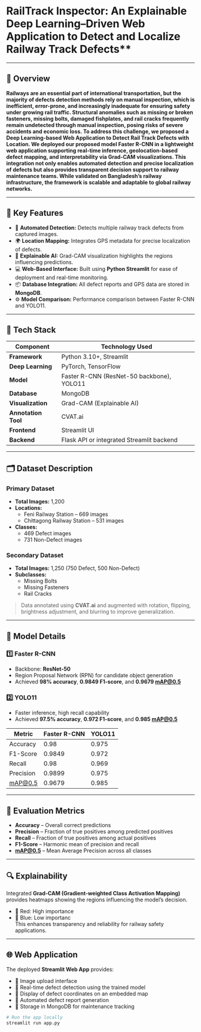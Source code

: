 # RailTrack Inspector: An Explainable Deep Learning–Driven Web Application to Detect and Localize Railway Track Defects**

---

## 📖 Overview

**Railways are an essential part of international transportation, but the majority of defects detection methods rely on manual inspection, which is inefficient, error-prone, and increasingly inadequate for ensuring safety under growing rail traffic. Structural anomalies such as missing or broken fasteners, missing bolts, damaged fishplates, and rail cracks frequently remain undetected through manual inspection, posing risks of severe accidents and economic loss. To address this challenge, we proposed a Deep Learning-based Web Application to Detect Rail Track Defects with Location. We deployed our proposed model Faster R-CNN in a lightweight web application supporting real-time inference, geolocation-based defect mapping, and interpretability via Grad-CAM visualizations. This integration not only enables automated detection and precise localization of defects but also provides transparent decision support to railway maintenance teams. While validated on Bangladesh’s railway infrastructure, the framework is scalable and adaptable to global railway networks.**

---

## 🧠 Key Features

- 🚄 **Automated Detection:** Detects multiple railway track defects from captured images.
- 🌍 **Location Mapping:** Integrates GPS metadata for precise localization of defects.
- 🧩 **Explainable AI:** Grad-CAM visualization highlights the regions influencing predictions.
- 💻 **Web-Based Interface:** Built using **Python Streamlit** for ease of deployment and real-time monitoring.
- 📦 **Database Integration:** All defect reports and GPS data are stored in **MongoDB**.
- ⚙️ **Model Comparison:** Performance comparison between Faster R-CNN and YOLO11.
---

## 🧰 Tech Stack

| Component | Technology Used |
|------------|-----------------|
| **Framework** | Python 3.10+, Streamlit |
| **Deep Learning** | PyTorch, TensorFlow |
| **Model** | Faster R-CNN (ResNet-50 backbone), YOLO11 |
| **Database** | MongoDB |
| **Visualization** | Grad-CAM (Explainable AI) |
| **Annotation Tool** | CVAT.ai |
| **Frontend** | Streamlit UI |
| **Backend** | Flask API or integrated Streamlit backend |

---

## 🗂️ Dataset Description

### Primary Dataset
- **Total Images:** 1,200  
- **Locations:**  
  - Feni Railway Station – 669 images  
  - Chittagong Railway Station – 531 images  
- **Classes:**
  - 469 Defect images  
  - 731 Non-Defect images  

### Secondary Dataset
- **Total Images:** 1,250 (750 Defect, 500 Non-Defect)  
- **Subclasses:**
  - Missing Bolts  
  - Missing Fasteners  
  - Rail Cracks  

> Data annotated using **CVAT.ai** and augmented with rotation, flipping, brightness adjustment, and blurring to improve generalization.

---

## 🧮 Model Details

### 1️⃣ Faster R-CNN
- Backbone: **ResNet-50**
- Region Proposal Network (RPN) for candidate object generation
- Achieved **98% accuracy**, **0.9849 F1-score**, and **0.9679 mAP@0.5**

### 2️⃣ YOLO11
- Faster inference, high recall capability
- Achieved **97.5% accuracy**, **0.972 F1-score**, and **0.985 mAP@0.5**

| Metric | Faster R-CNN | YOLO11 |
|--------|---------------|--------|
| Accuracy | 0.98 | 0.975 |
| F1-Score | 0.9849 | 0.972 |
| Recall | 0.98 | 0.969 |
| Precision | 0.9899 | 0.975 |
| mAP@0.5 | 0.9679 | 0.985 |

---

## 🧾 Evaluation Metrics

- **Accuracy** – Overall correct predictions  
- **Precision** – Fraction of true positives among predicted positives  
- **Recall** – Fraction of true positives among actual positives  
- **F1-Score** – Harmonic mean of precision and recall  
- **mAP@0.5** – Mean Average Precision across all classes  

---

## 🔍 Explainability

Integrated **Grad-CAM (Gradient-weighted Class Activation Mapping)** provides heatmaps showing the regions influencing the model’s decision.  
- 🔴 Red: High importance  
- 🔵 Blue: Low importanc  
This enhances transparency and reliability for railway safety applications.

---

## 🌐 Web Application

The deployed **Streamlit Web App** provides:
- 📸 Image upload interface  
- 🧩 Real-time defect detection using the trained model  
- 📍 Display of defect coordinates on an embedded map  
- 🧾 Automated defect report generation  
- 💾 Storage in MongoDB for maintenance tracking  

```bash
# Run the app locally
streamlit run app.py
